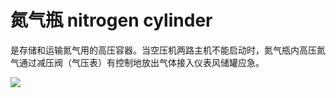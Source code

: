 # 氮气瓶 nitrogen cylinder
是存储和运输氮气用的高压容器。当空压机两路主机不能启动时，氮气瓶内高压氮气通过减压阀（气压表）有控制地放出气体接入仪表风储罐应急。


![](..\..\..\photos\氮气瓶.jpg)
